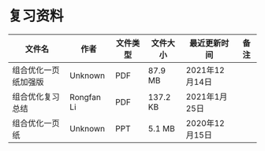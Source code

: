 # 复习资料

文件名|作者|文件类型|文件大小|最近更新时间|备注
---|---|---|---|---|---
组合优化一页纸加强版|Unknown|PDF|87.9 MB|2021年12月14日
组合优化复习总结|Rongfan Li|PDF|137.2 KB|2021年1月25日
组合优化一页纸|Unknown|PPT|5.1 MB|2020年12月15日

